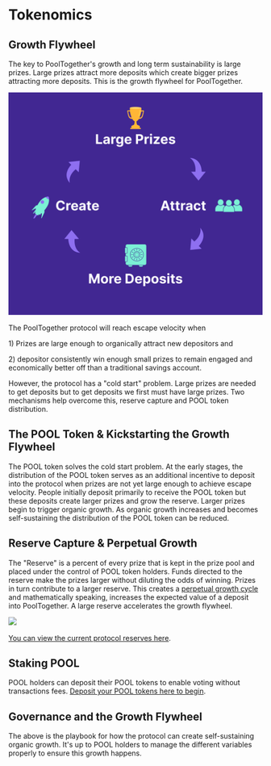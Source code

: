 # Tokenomics

## Growth Flywheel&#x20;

The key to PoolTogether's growth and long term sustainability is large prizes. Large prizes attract more deposits which create bigger prizes attracting more deposits. This is the growth flywheel for PoolTogether.

![](../../.gitbook/assets/PoolTogether-Flywheel2x-1.png)

The PoolTogether protocol will reach escape velocity when&#x20;

1\) Prizes are large enough to organically attract new depositors and&#x20;

2\) depositor consistently win enough small prizes to remain engaged and economically better off than a traditional savings account.&#x20;

However, the protocol has a "cold start" problem. Large prizes are needed to get deposits but to get deposits we first must have large prizes. Two mechanisms help overcome this, reserve capture and POOL token distribution.&#x20;

## The POOL Token & Kickstarting the Growth Flywheel&#x20;

The POOL token solves the cold start problem. At the early stages, the distribution of the POOL token serves as an additional incentive to deposit into the protocol when prizes are not yet large enough to achieve escape velocity. People initially deposit primarily to receive the POOL token but these deposits create larger prizes and grow the reserve. Larger prizes begin to trigger organic growth. As organic growth increases and becomes self-sustaining the distribution of the POOL token can be reduced.&#x20;

## Reserve Capture & Perpetual Growth&#x20;

The "Reserve" is a percent of every prize that is kept in the prize pool and placed under the control of POOL token holders.  Funds directed to the reserve make the prizes larger without diluting the odds of winning. Prizes in turn contribute to a larger reserve. This creates a [perpetual growth cycle](https://medium.com/pooltogether/perpetual-growth-db101a47791) and mathematically speaking, increases the expected value of a deposit into PoolTogether. A large reserve accelerates the growth flywheel.&#x20;

![](../../.gitbook/assets/1\_UyegPm98krAF\_VL3sy9bEA.png)

&#x20;[You can view the current protocol reserves here](https://info.pooltogether.com/).&#x20;

## Staking POOL

POOL holders can deposit their POOL tokens to enable voting without transactions fees. [Deposit your POOL tokens here to begin](https://app.pooltogether.com/account).

## Governance and the Growth Flywheel&#x20;

The above is the playbook for how the protocol can create self-sustaining organic growth. It's up to POOL holders to manage the different variables properly to ensure this growth happens.&#x20;






